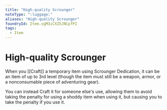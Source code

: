 ```yaml
---
title: "High-quality Scrounger"
noteType: ":luggage:"
aliases: "High-quality Scrounger"
foundryId: Item.sgM3iCXZ5JNCpfPI
tags:
  - Item
---
```


# High-quality Scrounger

When you [[Craft]] a temporary item using Scrounger Dedication, it can be an item of up to 3rd level (though the item must still be a weapon, armor, or a nonconsumable piece of adventuring gear).

You can instead Craft it for someone else's use, allowing them to avoid taking the penalty for using a shoddy item when using it, but causing you to take the penalty if you use it.

